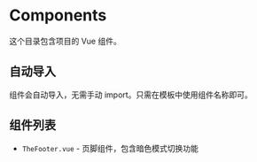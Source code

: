 # Components

这个目录包含项目的 Vue 组件。

## 自动导入

组件会自动导入，无需手动 import。只需在模板中使用组件名称即可。

## 组件列表

- `TheFooter.vue` - 页脚组件，包含暗色模式切换功能
